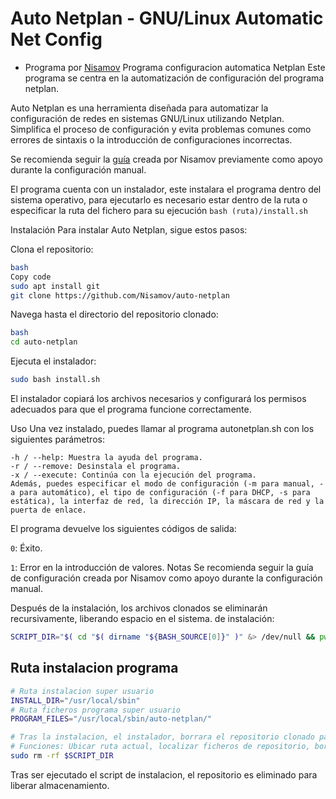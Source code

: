 # Auto Netplan - GNU/Linux Automatic Net Config
- Programa por [Nisamov](https://github.com/Nisamov)
Programa configuracion automatica Netplan
Este programa se centra en la automatización de configuración del programa netplan.

Auto Netplan es una herramienta diseñada para automatizar la configuración de redes en sistemas GNU/Linux utilizando Netplan. Simplifica el proceso de configuración y evita problemas comunes como errores de sintaxis o la introducción de configuraciones incorrectas.

Se recomienda seguir la [guía](https://github.com/Theritex/LinuxCommands/tree/main/system_data/network_configuration/netplan_net) creada por Nisamov previamente como apoyo durante la configuración manual.

El programa cuenta con un instalador, este instalara el programa dentro del sistema operativo, para ejecutarlo es necesario estar dentro de la ruta o especificar la ruta del fichero para su ejecución `bash (ruta)/install.sh`

Instalación
Para instalar Auto Netplan, sigue estos pasos:

Clona el repositorio:
```sh
bash
Copy code
sudo apt install git
git clone https://github.com/Nisamov/auto-netplan
```

Navega hasta el directorio del repositorio clonado:
```sh
bash
cd auto-netplan
```
Ejecuta el instalador:
```sh
sudo bash install.sh
```

El instalador copiará los archivos necesarios y configurará los permisos adecuados para que el programa funcione correctamente.

Uso
Una vez instalado, puedes llamar al programa autonetplan.sh con los siguientes parámetros:
```
-h / --help: Muestra la ayuda del programa.
-r / --remove: Desinstala el programa.
-x / --execute: Continúa con la ejecución del programa.
Además, puedes especificar el modo de configuración (-m para manual, -a para automático), el tipo de configuración (-f para DHCP, -s para estática), la interfaz de red, la dirección IP, la máscara de red y la puerta de enlace.
```

El programa devuelve los siguientes códigos de salida:

`0`: Éxito.

`1`: Error en la introducción de valores.
Notas
Se recomienda seguir la guía de configuración creada por Nisamov como apoyo durante la configuración manual.

Después de la instalación, los archivos clonados se eliminarán recursivamente, liberando espacio en el sistema. de instalación:
```sh
SCRIPT_DIR="$( cd "$( dirname "${BASH_SOURCE[0]}" )" &> /dev/null && pwd )"
```

## Ruta instalacion programa
```sh
# Ruta instalacion super usuario
INSTALL_DIR="/usr/local/sbin"
# Ruta ficheros programa super usuario
PROGRAM_FILES="/usr/local/sbin/auto-netplan/"
```

```bash
# Tras la instalacion, el instalador, borrara el repositorio clonado para liberar espacio
# Funciones: Ubicar ruta actual, localizar ficheros de repositorio, borrar de forma recursiva el programa
sudo rm -rf $SCRIPT_DIR
```

Tras ser ejecutado el script de instalacion, el repositorio es eliminado para liberar almacenamiento.